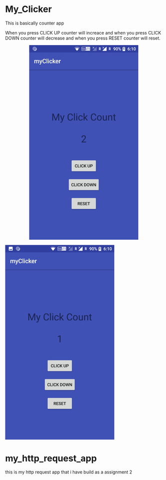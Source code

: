 # My_Clicker

This is basically counter app

When you press CLICK UP counter will increace and when you press CLICK DOWN counter will decrease and when you press RESET counter will reset.
<p align="center">
  <img src="https://github.com/shyam-3110/my_http_request_app/blob/master/screenshots/myclicker/Screenshot_myClicker_20180421-181029.png" width="350"/>
</p>
<p>
  <img src="https://github.com/shyam-3110/my_http_request_app/blob/master/screenshots/myclicker/Screenshot_myClicker_20180421-181032.png" width="350"/>
</p>


# my_http_request_app
this is my http request app that i have build as a assignment 2
